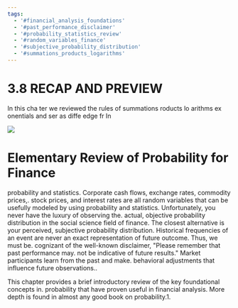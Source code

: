 ```yaml
---
tags:
  - '#financial_analysis_foundations'
  - '#past_performance_disclaimer'
  - '#probability_statistics_review'
  - '#random_variables_finance'
  - '#subjective_probability_distribution'
  - '#summations_products_logarithms'
---
```

# 3.8 RECAP AND PREVIEW

In this cha ter we reviewed the rules of summations roducts lo arithms ex onentials
and ser
as diffe
edge fr In

![](images/bb233d5f2e25152da2db56a196d30b325b59bb57b1267f2b5ac64567657212db.jpg)

# Elementary Review of Probability for Finance

probability and statistics. Corporate cash flows, exchange rates, commodity prices,. stock prices, and interest rates are all random variables that can be usefully modeled by using probability and statistics. Unfortunately, you never have the luxury of observing the. actual, objective probability distribution in the social science field of finance. The closest alternative is your perceived, subjective probability distribution. Historical frequencies of an event are never an exact representation of future outcome. Thus, we must be. cognizant of the well-known disclaimer, "Please remember that past performance may. not be indicative of future results." Market participants learn from the past and make. behavioral adjustments that influence future observations..

This chapter provides a brief introductory review of the key foundational concepts in. probability that have proven useful in financial analysis. More depth is found in almost any good book on probability.1.
